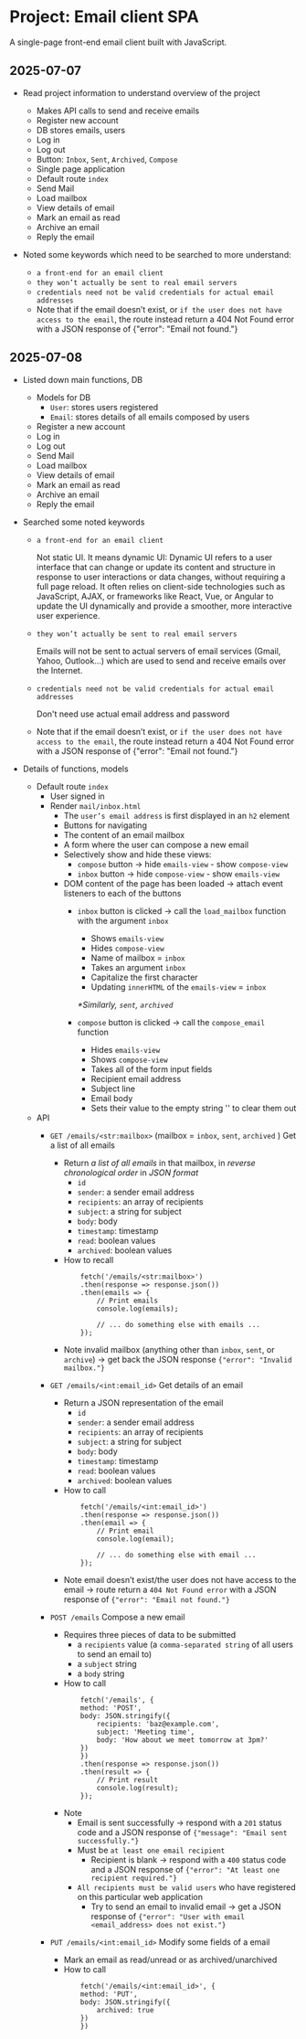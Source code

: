 # Project: Email client SPA

A single-page front-end email client built with JavaScript.

## 2025-07-07
- Read project information to understand overview of the project
    - Makes API calls to send and receive emails
    - Register new account
    - DB stores emails, users
    - Log in
    - Log out
    - Button: `Inbox`, `Sent`, `Archived`, `Compose`
    - Single page application
    - Default route `index`
    - Send Mail
    - Load mailbox
    - View details of email
    - Mark an email as read
    - Archive an email
    - Reply the email

- Noted some keywords which need to be searched to more understand:
    - `a front-end for an email client`
    - `they won’t actually be sent to real email servers`
    - `credentials need not be valid credentials for actual email addresses`
    - Note that if the email doesn’t exist, or `if the user does not have access to the email`, the route instead return a 404 Not Found error with a JSON response of {"error": "Email not found."}

## 2025-07-08
- Listed down main functions, DB
    - Models for DB
        - `User`: stores users registered
        - `Email`: stores details of all emails composed by users
    - Register a new account
    - Log in
    - Log out
    - Send Mail
    - Load mailbox
    - View details of email
    - Mark an email as read
    - Archive an email
    - Reply the email
- Searched some noted keywords
    - `a front-end for an email client`

        Not static UI. It means dynamic UI:
        Dynamic UI refers to a user interface that can change or update its content and structure in response to user interactions or data changes, without requiring a full page reload. It often relies on client-side technologies such as JavaScript, AJAX, or frameworks like React, Vue, or Angular to update the UI dynamically and provide a smoother, more interactive user experience.

    - `they won’t actually be sent to real email servers`

        Emails will not be sent to actual servers of email services (Gmail, Yahoo, Outlook...) which are used to send and receive emails over the Internet.

    - `credentials need not be valid credentials for actual email addresses`

        Don't need use actual email address and password

    - Note that if the email doesn’t exist, or `if the user does not have access to the email`, the route instead return a 404 Not Found error with a JSON response of {"error": "Email not found."}

- Details of functions, models
    - Default route `index`
        - User signed in
        - Render `mail/inbox.html`
            - The `user’s email address` is first displayed in an `h2` element
            - Buttons for navigating
            - <div class="emails-view"></div>
                The content of an email mailbox
            - <div class="compose-view"></div>
                A form where the user can compose a new email
            - Selectively show and hide these views:
                - `compose` button -> hide `emails-view` - show `compose-view`
                - `inbox` button -> hide `compose-view` - show `emails-view`
            - DOM content of the page has been loaded -> attach event listeners to each of the buttons
                - `inbox` button is clicked
                    -> call the `load_mailbox` function with the argument `inbox`
                    - Shows `emails-view`
                    - Hides `compose-view`
                    - Name of mailbox = `inbox`
                    - Takes an argument `inbox`
                    - Capitalize the first character
                    - Updating `innerHTML` of the `emails-view` = `inbox`

                    _*Similarly, `sent`, `archived`_

                -  `compose` button is clicked 
                    -> call the `compose_email` function
                    - Hides `emails-view`
                    - Shows `compose-view`
                    - Takes all of the form input fields
                    - Recipient email address
                    - Subject line
                    - Email body
                    - Sets their value to the empty string '' to clear them out
    - API
        - `GET /emails/<str:mailbox>` (mailbox = `inbox`, `sent`, `archived` )
            Get a list of all emails

            - Return _a list of all emails_ in that mailbox, in _reverse chronological order_ in _JSON format_
                - `id` 
                - `sender`: a sender email address
                - `recipients`: an array of recipients
                - `subject`: a string for subject
                - `body`: body
                - `timestamp`: timestamp
                - `read`: boolean values
                - `archived`: boolean values
            - How to recall
                ```
                    fetch('/emails/<str:mailbox>')
                    .then(response => response.json())
                    .then(emails => {
                        // Print emails
                        console.log(emails);

                        // ... do something else with emails ...
                    });
                ```
            - Note
                invalid mailbox (anything other than `inbox`, `sent`, or `archive`) -> get back the JSON response `{"error": "Invalid mailbox."}`
        - `GET /emails/<int:email_id>`
            Get details of an email

            - Return a JSON representation of the email
                - `id` 
                - `sender`: a sender email address
                - `recipients`: an array of recipients
                - `subject`: a string for subject
                - `body`: body
                - `timestamp`: timestamp
                - `read`: boolean values
                - `archived`: boolean values
            - How to call
                ```
                    fetch('/emails/<int:email_id>')
                    .then(response => response.json())
                    .then(email => {
                        // Print email
                        console.log(email);

                        // ... do something else with email ...
                    });
                ```
            - Note
                email doesn’t exist/the user does not have access to the email -> route return a `404 Not Found error` with a JSON response of `{"error": "Email not found."}`
        - `POST /emails`
            Compose a new email

            - Requires three pieces of data to be submitted
                - a `recipients` value (a `comma-separated string` of all users to send an email to)
                - a `subject` string
                - a `body` string
            - How to call
                ```
                    fetch('/emails', {
                    method: 'POST',
                    body: JSON.stringify({
                        recipients: 'baz@example.com',
                        subject: 'Meeting time',
                        body: 'How about we meet tomorrow at 3pm?'
                    })
                    })
                    .then(response => response.json())
                    .then(result => {
                        // Print result
                        console.log(result);
                    });
                ```
            - Note
                - Email is sent successfully -> respond with a `201` status code and a JSON response of `{"message": "Email sent successfully."}`
                - Must be `at least one email recipient`
                    - Recipient is blank -> respond with a `400` status code and a JSON response of `{"error": "At least one recipient required."}`
                - `All recipients must be valid users` who have registered on this particular web application
                    - Try to send an email to invalid email -> get a JSON response of `{"error": "User with email <email_address> does not exist."}`
        - `PUT /emails/<int:email_id>`
            Modify some fields of a email

            - Mark an email as read/unread or as archived/unarchived
            - How to call
                ```
                    fetch('/emails/<int:email_id>', {
                    method: 'PUT',
                    body: JSON.stringify({
                        archived: true
                    })
                    })
                ```